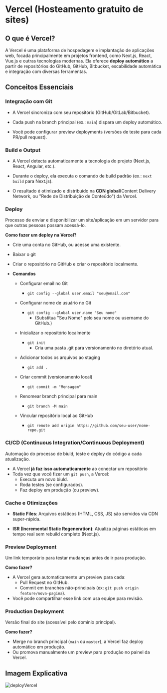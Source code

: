 # Vercel (Hosteamento gratuito de sites)

## O que é Vercel?
A Vercel é uma plataforma de hospedagem e implantação de aplicações web, focada principalmente em projetos frontend, como Next.js, React, Vue.js e outras tecnologias modernas.
Ela oferece **deploy automático** a partir de repositórios do GitHub, GitHub, Bitbucket, escabilidade automática e integração com diversas ferramentas.

## Conceitos Essenciais

### Integração com Git
- A Vercel sincroniza com seu repositório (GitHub/GitLab/Bitbucket).

- Cada push na branch principal (ex.: `main`) dispara um deploy automático.

- Você pode configurar preview deployments (versões de teste para cada PR/pull request).

### Build e Output
- A Vercel detecta automaticamente a tecnologia do projeto (Next.js, React, Angular, etc.).

- Durante o deploy, ela executa o comando de build padrão (ex.: `next build` para Next.js).

- O resultado é otimizado e distribuído na **CDN global**(Content Delivery Network, ou "Rede de Distribuição de Conteúdo") da Vercel.

### Deploy
Processo de enviar e disponibilizar um site/aplicação em um servidor para que outras pessoas possam acessá-lo.

**Como fazer um deploy na Vercel?**
- Crie uma conta no GitHub, ou acesse uma existente.
  
-  Baixar o git
  
-   Criar o repositório no GitHub e criar o repositório localmente.
   - **Comandos**
      - Configurar email no Git
         - `git config --global user.email "seu@email.com"`
     
      - Configurar nome de usuário no Git
         - `git config --global user.name "Seu nome"`
            - (Substitua "Seu Nome" pelo seu nome ou username do GitHub.)

      - Inicializar o repositório localmente
         - `git init`
            - Cria uma pasta .git para versionamento no diretório atual.

      - Adicionar todos os arquivos ao staging
         - `git add .`
           
      - Criar commit (versionamento local)
         - `git commit -m "Mensagem"`
           
      - Renomear branch principal para main
         - `git branch -M main`
           
      - Vincular repositório local ao GitHub
         - `git remote add origin https://github.com/seu-user/nome-repo.git`


### CI/CD (Continuous Integration/Continuous Deployment)
Automação do processo de biuld, teste e deploy do código a cada atualização.
- A Vercel **já faz isso automaticamente** ao conectar um repositório
- Toda vez que você fizer um `git push`, a Vercel:
  - Executa um novo biuld.
  - Roda testes (se configurados).
  - Faz deploy em produção (ou preview).

###  Cache e Otimizações
- **Static Files**: Arquivos estáticos (HTML, CSS, JS) são servidos via CDN super-rápida.

- **ISR (Incremental Static Regeneration)**: Atualiza páginas estáticas em tempo real sem rebuild completo (Next.js).

### Preview Deployment
Um link temporário para testar mudanças antes de ir para produção.

**Como fazer?**
  - A Vercel gera automaticamente um preview para cada:
    - Pull Request no GitHub.
    - Commit em branches não-principais (ex: `git push origin feature/nova-pagina`).
  - Você pode compartilhar esse link com usa equipe para revisão.
 
### Production Deployment
Versão final do site (acessível pelo domínio principal).

**Como fazer?**

- Merge no branch principal (`main` ou `master`), a Vercel faz deploy automático em produção.
- Ou promova manualmente um preview para produção no painel da Vercel.


## Imagem Explicativa

![deployVercel](https://github.com/user-attachments/assets/f80eb937-2032-4ddc-8a61-a1a25f317ad5)
